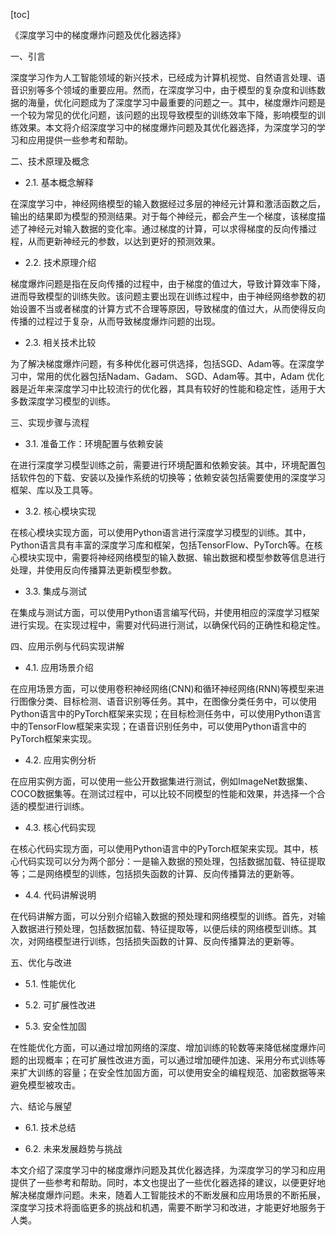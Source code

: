 
[toc]                    
                
                
《深度学习中的梯度爆炸问题及优化器选择》

一、引言

深度学习作为人工智能领域的新兴技术，已经成为计算机视觉、自然语言处理、语音识别等多个领域的重要应用。然而，在深度学习中，由于模型的复杂度和训练数据的海量，优化问题成为了深度学习中最重要的问题之一。其中，梯度爆炸问题是一个较为常见的优化问题，该问题的出现导致模型的训练效率下降，影响模型的训练效果。本文将介绍深度学习中的梯度爆炸问题及其优化器选择，为深度学习的学习和应用提供一些参考和帮助。

二、技术原理及概念

- 2.1. 基本概念解释

在深度学习中，神经网络模型的输入数据经过多层的神经元计算和激活函数之后，输出的结果即为模型的预测结果。对于每个神经元，都会产生一个梯度，该梯度描述了神经元对输入数据的变化率。通过梯度的计算，可以求得梯度的反向传播过程，从而更新神经元的参数，以达到更好的预测效果。

- 2.2. 技术原理介绍

梯度爆炸问题是指在反向传播的过程中，由于梯度的值过大，导致计算效率下降，进而导致模型的训练失败。该问题主要出现在训练过程中，由于神经网络参数的初始设置不当或者梯度的计算方式不合理等原因，导致梯度的值过大，从而使得反向传播的过程过于复杂，从而导致梯度爆炸问题的出现。

- 2.3. 相关技术比较

为了解决梯度爆炸问题，有多种优化器可供选择，包括SGD、Adam等。在深度学习中，常用的优化器包括Nadam、Gadam、 SGD、Adam等。其中，Adam 优化器是近年来深度学习中比较流行的优化器，其具有较好的性能和稳定性，适用于大多数深度学习模型的训练。

三、实现步骤与流程

- 3.1. 准备工作：环境配置与依赖安装

在进行深度学习模型训练之前，需要进行环境配置和依赖安装。其中，环境配置包括软件包的下载、安装以及操作系统的切换等；依赖安装包括需要使用的深度学习框架、库以及工具等。

- 3.2. 核心模块实现

在核心模块实现方面，可以使用Python语言进行深度学习模型的训练。其中，Python语言具有丰富的深度学习库和框架，包括TensorFlow、PyTorch等。在核心模块实现中，需要将神经网络模型的输入数据、输出数据和模型参数等信息进行处理，并使用反向传播算法更新模型参数。

- 3.3. 集成与测试

在集成与测试方面，可以使用Python语言编写代码，并使用相应的深度学习框架进行实现。在实现过程中，需要对代码进行测试，以确保代码的正确性和稳定性。

四、应用示例与代码实现讲解

- 4.1. 应用场景介绍

在应用场景方面，可以使用卷积神经网络(CNN)和循环神经网络(RNN)等模型来进行图像分类、目标检测、语音识别等任务。其中，在图像分类任务中，可以使用Python语言中的PyTorch框架来实现；在目标检测任务中，可以使用Python语言中的TensorFlow框架来实现；在语音识别任务中，可以使用Python语言中的PyTorch框架来实现。

- 4.2. 应用实例分析

在应用实例方面，可以使用一些公开数据集进行测试，例如ImageNet数据集、COCO数据集等。在测试过程中，可以比较不同模型的性能和效果，并选择一个合适的模型进行训练。

- 4.3. 核心代码实现

在核心代码实现方面，可以使用Python语言中的PyTorch框架来实现。其中，核心代码实现可以分为两个部分：一是输入数据的预处理，包括数据加载、特征提取等；二是网络模型的训练，包括损失函数的计算、反向传播算法的更新等。

- 4.4. 代码讲解说明

在代码讲解方面，可以分别介绍输入数据的预处理和网络模型的训练。首先，对输入数据进行预处理，包括数据加载、特征提取等，以便后续的网络模型训练。其次，对网络模型进行训练，包括损失函数的计算、反向传播算法的更新等。

五、优化与改进

- 5.1. 性能优化

- 5.2. 可扩展性改进

- 5.3. 安全性加固

在性能优化方面，可以通过增加网络的深度、增加训练的轮数等来降低梯度爆炸问题的出现概率；在可扩展性改进方面，可以通过增加硬件加速、采用分布式训练等来扩大训练的容量；在安全性加固方面，可以使用安全的编程规范、加密数据等来避免模型被攻击。

六、结论与展望

- 6.1. 技术总结

- 6.2. 未来发展趋势与挑战

本文介绍了深度学习中的梯度爆炸问题及其优化器选择，为深度学习的学习和应用提供了一些参考和帮助。同时，本文也提出了一些优化器选择的建议，以便更好地解决梯度爆炸问题。未来，随着人工智能技术的不断发展和应用场景的不断拓展，深度学习技术将面临更多的挑战和机遇，需要不断学习和改进，才能更好地服务于人类。

